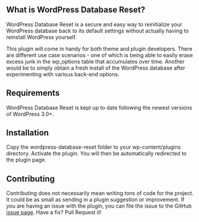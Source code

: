 What is WordPress Database Reset?
---------------------------------

WordPress Database Reset is a secure and easy way to reinitialize your WordPress 
database back to its default settings without actually having to reinstall WordPress yourself.

This plugin will come in handy for both theme and plugin developers. There are different
use case scenarios - one of which is being able to easily erase excess junk in the wp_options
table that accumulates over time. Another would be to simply obtain a fresh install of
the WordPress database after experimenting with various back-end options.

Requirements
------------

WordPress Database Reset is kept up to date following the newest versions of WordPress 3.0+.

Installation
------------

Copy the wordpress-database-reset folder to your wp-content/plugins directory. 
Activate the plugin. You will then be automatically redirected to the plugin page.

Contributing
------------

Contributing does not necessarily mean writing tons of code for the project. It could be as small
as sending in a plugin suggestion or improvement. If you are having an issue with the plugin,
you can file the issue to the GitHub [issue page][1]. Have a fix? Pull Request it!

[1]: https://github.com/chrisberthe/wordpress-database-reset/issues